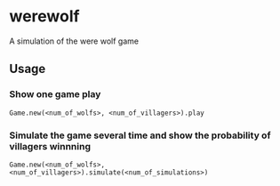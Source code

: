 # werewolf
A simulation of the were wolf game

## Usage
### Show one game play
```
Game.new(<num_of_wolfs>, <num_of_villagers>).play
```
### Simulate the game several time and show the probability of villagers winnning
```
Game.new(<num_of_wolfs>, <num_of_villagers>).simulate(<num_of_simulations>)